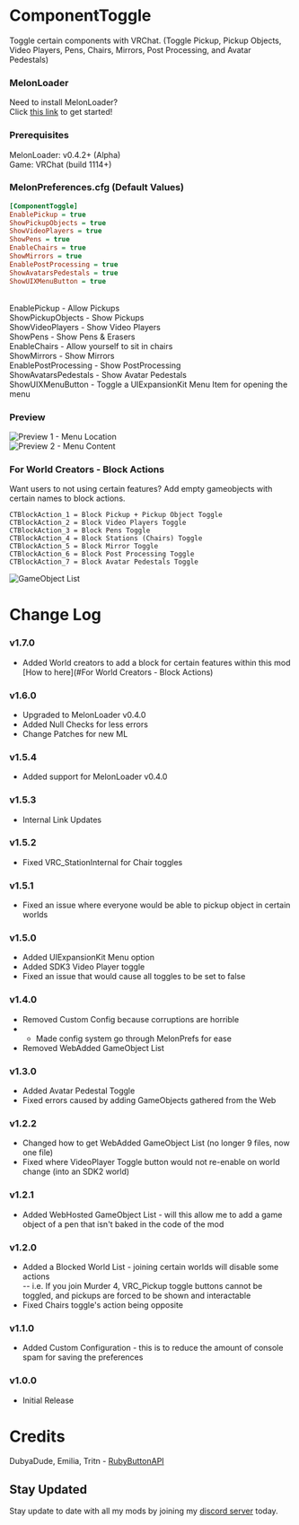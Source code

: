 # ComponentToggle
Toggle certain components with VRChat. (Toggle Pickup, Pickup Objects, Video Players, Pens, Chairs, Mirrors, Post Processing, and Avatar Pedestals)

### MelonLoader
Need to install MelonLoader?<br>
Click [this link](https://melonwiki.xyz/) to get started!

### Prerequisites
MelonLoader: v0.4.2+ (Alpha)<br>
Game: VRChat (build 1114+)<br>

### MelonPreferences.cfg (Default Values)
```ini
[ComponentToggle]
EnablePickup = true
ShowPickupObjects = true
ShowVideoPlayers = true
ShowPens = true
EnableChairs = true
ShowMirrors = true
EnablePostProcessing = true
ShowAvatarsPedestals = true
ShowUIXMenuButton = true
```
<br>
EnablePickup - Allow Pickups<br>
ShowPickupObjects - Show Pickups<br>
ShowVideoPlayers - Show Video Players<br>
ShowPens - Show Pens & Erasers<br>
EnableChairs - Allow yourself to sit in chairs<br>
ShowMirrors - Show Mirrors<br>
EnablePostProcessing - Show PostProcessing<br>
ShowAvatarsPedestals - Show Avatar Pedestals<br>
ShowUIXMenuButton - Toggle a UIExpansionKit Menu Item for opening the menu

### Preview
![Preview 1 - Menu Location](https://kortyboi.com/img/upload/VRChat_ZmRFcJMvyb.jpg)<br>
![Preview 2 - Menu Content](https://kortyboi.com/img/upload/VRChat_sojfrXy4Gy.png)<br>

### For World Creators - Block Actions
Want users to not using certain features? Add empty gameobjects with certain names to block actions.<br>
```
CTBlockAction_1 = Block Pickup + Pickup Object Toggle
CTBlockAction_2 = Block Video Players Toggle
CTBlockAction_3 = Block Pens Toggle
CTBlockAction_4 = Block Stations (Chairs) Toggle
CTBlockAction_5 = Block Mirror Toggle
CTBlockAction_6 = Block Post Processing Toggle
CTBlockAction_7 = Block Avatar Pedestals Toggle
```
![GameObject List](https://mintlily.lgbt/img/upload/p5Mp5uigsMrx.png)
<br>

# Change Log
### v1.7.0
* Added World creators to add a block for certain features within this mod [How to here](#For World Creators - Block Actions)

### v1.6.0
* Upgraded to MelonLoader v0.4.0
* Added Null Checks for less errors
* Change Patches for new ML

### v1.5.4
* Added support for MelonLoader v0.4.0

### v1.5.3
* Internal Link Updates

### v1.5.2
* Fixed VRC_StationInternal for Chair toggles

### v1.5.1
* Fixed an issue where everyone would be able to pickup object in certain worlds

### v1.5.0
* Added UIExpansionKit Menu option
* Added SDK3 Video Player toggle
* Fixed an issue that would cause all toggles to be set to false

### v1.4.0
* Removed Custom Config because corruptions are horrible
* * Made config system go through MelonPrefs for ease
* Removed WebAdded GameObject List

### v1.3.0
* Added Avatar Pedestal Toggle
* Fixed errors caused by adding GameObjects gathered from the Web

### v1.2.2
* Changed how to get WebAdded GameObject List (no longer 9 files, now one file)
* Fixed where VideoPlayer Toggle button would not re-enable on world change (into an SDK2 world)

### v1.2.1
* Added WebHosted GameObject List - will this allow me to add a game object of a pen that isn't baked in the code of the mod

### v1.2.0
* Added a Blocked World List - joining certain worlds will disable some actions<br>
-- i.e. If you join Murder 4, VRC_Pickup toggle buttons cannot be toggled, and pickups are forced to be shown and interactable
* Fixed Chairs toggle's action being opposite

### v1.1.0
* Added Custom Configuration - this is to reduce the amount of console spam for saving the preferences

### v1.0.0
* Initial Release

# Credits
DubyaDude, Emilia, Tritn - [RubyButtonAPI](https://github.com/DubyaDude/RubyButtonAPI)



## Stay Updated
Stay update to date with all my mods by joining my [discord server](https://discord.gg/qkycuAMUGS) today.
